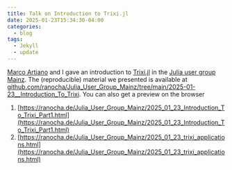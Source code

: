 ```yaml
---
title: Talk on Introduction to Trixi.jl
date: 2025-01-23T15:34:30-04:00
categories:
  - blog
tags:
  - Jekyll
  - update
---
```


[Marco Artiano](https://scholar.google.com/citations?user=cwIfgkIAAAAJ&hl=en) and I gave an introduction to [Trixi.jl](www.github.com/trixi-framework/Trixi.jl) in the [Julia user group Mainz](https://github.com/ranocha/Julia_User_Group_Mainz). The (reproducible) material we presented is available at [github.com/ranocha/Julia_User_Group_Mainz/tree/main/2025-01-23__Introduction_To_Trixi](https://github.com/ranocha/Julia_User_Group_Mainz/tree/main/2025-01-23__Introduction_To_Trixi). You can also get a preview on the browser
1. [https://ranocha.de/Julia_User_Group_Mainz/2025_01_23_Introduction_To_Trixi_Part1.html](https://ranocha.de/Julia_User_Group_Mainz/2025_01_23_Introduction_To_Trixi_Part1.html)
2. [https://ranocha.de/Julia_User_Group_Mainz/2025_01_23_trixi_applications.html](https://ranocha.de/Julia_User_Group_Mainz/2025_01_23_trixi_applications.html)
